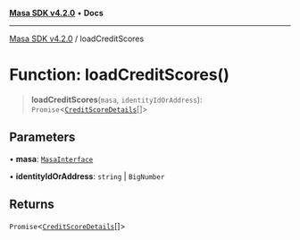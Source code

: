 [**Masa SDK v4.2.0**](../README.md) • **Docs**

***

[Masa SDK v4.2.0](../globals.md) / loadCreditScores

# Function: loadCreditScores()

> **loadCreditScores**(`masa`, `identityIdOrAddress`): `Promise`\<[`CreditScoreDetails`](../interfaces/CreditScoreDetails.md)[]\>

## Parameters

• **masa**: [`MasaInterface`](../interfaces/MasaInterface.md)

• **identityIdOrAddress**: `string` \| `BigNumber`

## Returns

`Promise`\<[`CreditScoreDetails`](../interfaces/CreditScoreDetails.md)[]\>
